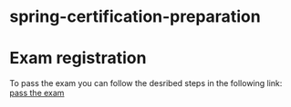 # spring-certification-preparation

# Exam registration
To pass the exam you can follow the desribed steps in the following link: [pass the exam](https://www.vmware.com/learning/certification/spring-pro-develop-exam.html)
